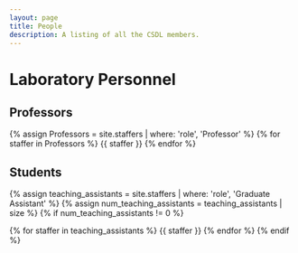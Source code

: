 ```yaml
---
layout: page
title: People
description: A listing of all the CSDL members.
---
```


# Laboratory Personnel

## Professors

{% assign Professors = site.staffers | where: 'role', 'Professor' %}
{% for staffer in Professors %}
{{ staffer }}
{% endfor %}

## Students

{% assign teaching_assistants = site.staffers | where: 'role', 'Graduate Assistant' %}
{% assign num_teaching_assistants = teaching_assistants | size %}
{% if num_teaching_assistants != 0 %}

{% for staffer in teaching_assistants %}
{{ staffer }}
{% endfor %}
{% endif %}
